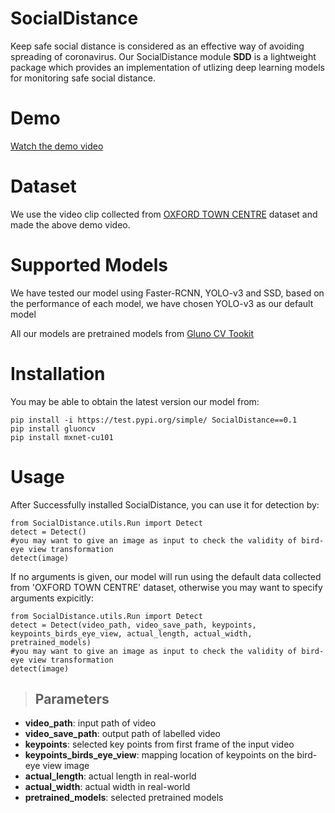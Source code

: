 # SocialDistance
Keep safe social distance is considered as an effective way of avoiding spreading of coronavirus. Our SocialDistance module __SDD__ is a lightweight package which provides an implementation of utlizing deep learning models for monitoring safe social distance.

# Demo
[Watch the demo video](https://www.youtube.com/watch?v=1s46BJJj6rw&t=5s)

# Dataset
We use the video clip collected from [OXFORD TOWN CENTRE](https://www.robots.ox.ac.uk/ActiveVision/Research/Projects/2009bbenfold_headpose/project.html) dataset and made the above demo video.

# Supported Models
We have tested our model using Faster-RCNN, YOLO-v3 and SSD, based on the performance of each model, we have chosen YOLO-v3 as our default model

All our models are pretrained models from [Gluno CV Tookit](https://github.com/dmlc/gluon-cv)

# Installation
You may be able to obtain the latest version our model from:
```
pip install -i https://test.pypi.org/simple/ SocialDistance==0.1
pip install gluoncv
pip install mxnet-cu101
```

# Usage
After Successfully installed SocialDistance, you can use it for detection by:
```
from SocialDistance.utils.Run import Detect
detect = Detect()
#you may want to give an image as input to check the validity of bird-eye view transformation
detect(image)
```
If no arguments is given, our model will run using the default data collected from 'OXFORD TOWN CENTRE' dataset, otherwise you may want to specify arguments expicitly:
```
from SocialDistance.utils.Run import Detect
detect = Detect(video_path, video_save_path, keypoints, keypoints_birds_eye_view, actual_length, actual_width, pretrained_models)
#you may want to give an image as input to check the validity of bird-eye view transformation
detect(image)
```
> Parameters
> ----------
- **video_path**: input path of video
- **video_save_path**: output path of labelled video
- **keypoints**: selected key points from first frame of the input video
- **keypoints_birds_eye_view**: mapping location of keypoints on the bird-eye view image
- **actual_length**: actual length in real-world
- **actual_width**: actual width in real-world
- **pretrained_models**: selected pretrained models


